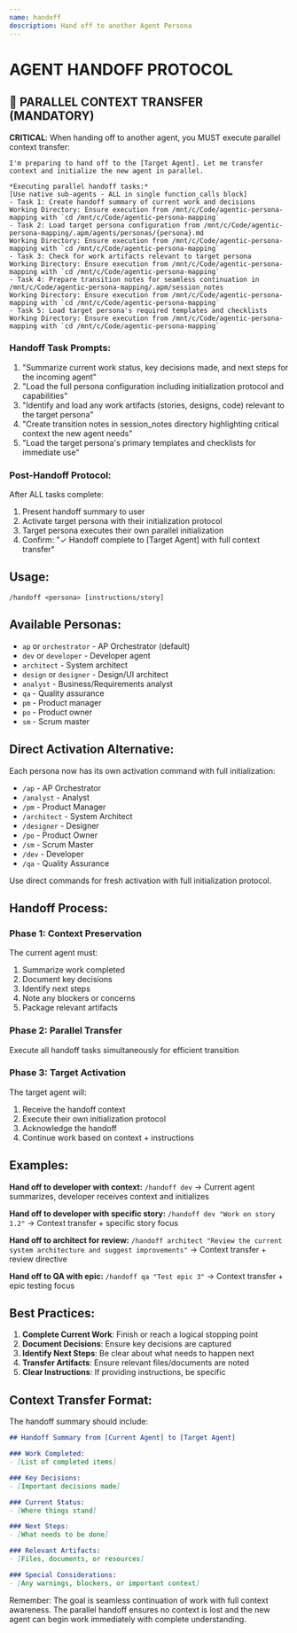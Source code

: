 ```yaml
---
name: handoff
description: Hand off to another Agent Persona
---
```


# AGENT HANDOFF PROTOCOL

## 🚀 PARALLEL CONTEXT TRANSFER (MANDATORY)

**CRITICAL**: When handing off to another agent, you MUST execute parallel context transfer:

```
I'm preparing to hand off to the [Target Agent]. Let me transfer context and initialize the new agent in parallel.

*Executing parallel handoff tasks:*
[Use native sub-agents - ALL in single function_calls block]
- Task 1: Create handoff summary of current work and decisions
Working Directory: Ensure execution from /mnt/c/Code/agentic-persona-mapping with `cd /mnt/c/Code/agentic-persona-mapping`
- Task 2: Load target persona configuration from /mnt/c/Code/agentic-persona-mapping/.apm/agents/personas/{persona}.md
Working Directory: Ensure execution from /mnt/c/Code/agentic-persona-mapping with `cd /mnt/c/Code/agentic-persona-mapping`
- Task 3: Check for work artifacts relevant to target persona
Working Directory: Ensure execution from /mnt/c/Code/agentic-persona-mapping with `cd /mnt/c/Code/agentic-persona-mapping`
- Task 4: Prepare transition notes for seamless continuation in /mnt/c/Code/agentic-persona-mapping/.apm/session_notes
Working Directory: Ensure execution from /mnt/c/Code/agentic-persona-mapping with `cd /mnt/c/Code/agentic-persona-mapping`
- Task 5: Load target persona's required templates and checklists
Working Directory: Ensure execution from /mnt/c/Code/agentic-persona-mapping with `cd /mnt/c/Code/agentic-persona-mapping`
```

### Handoff Task Prompts:
1. "Summarize current work status, key decisions made, and next steps for the incoming agent"
2. "Load the full persona configuration including initialization protocol and capabilities"
3. "Identify and load any work artifacts (stories, designs, code) relevant to the target persona"
4. "Create transition notes in session_notes directory highlighting critical context the new agent needs"
5. "Load the target persona's primary templates and checklists for immediate use"

### Post-Handoff Protocol:
After ALL tasks complete:
1. Present handoff summary to user
2. Activate target persona with their initialization protocol
3. Target persona executes their own parallel initialization
4. Confirm: "✓ Handoff complete to [Target Agent] with full context transfer"

## Usage:
`/handoff <persona> [instructions/story]`

## Available Personas:
- `ap` or `orchestrator` - AP Orchestrator (default)
- `dev` or `developer` - Developer agent
- `architect` - System architect
- `design` or `designer` - Design/UI architect
- `analyst` - Business/Requirements analyst
- `qa` - Quality assurance
- `pm` - Product manager
- `po` - Product owner
- `sm` - Scrum master

## Direct Activation Alternative:
Each persona now has its own activation command with full initialization:
- `/ap` - AP Orchestrator
- `/analyst` - Analyst
- `/pm` - Product Manager
- `/architect` - System Architect
- `/designer` - Designer
- `/po` - Product Owner
- `/sm` - Scrum Master
- `/dev` - Developer
- `/qa` - Quality Assurance

Use direct commands for fresh activation with full initialization protocol.

## Handoff Process:

### Phase 1: Context Preservation
The current agent must:
1. Summarize work completed
2. Document key decisions
3. Identify next steps
4. Note any blockers or concerns
5. Package relevant artifacts

### Phase 2: Parallel Transfer
Execute all handoff tasks simultaneously for efficient transition

### Phase 3: Target Activation
The target agent will:
1. Receive the handoff context
2. Execute their own initialization protocol
3. Acknowledge the handoff
4. Continue work based on context + instructions

## Examples:

**Hand off to developer with context:**
`/handoff dev`
→ Current agent summarizes, developer receives context and initializes

**Hand off to developer with specific story:**
`/handoff dev "Work on story 1.2"`
→ Context transfer + specific story focus

**Hand off to architect for review:**
`/handoff architect "Review the current system architecture and suggest improvements"`
→ Context transfer + review directive

**Hand off to QA with epic:**
`/handoff qa "Test epic 3"`
→ Context transfer + epic testing focus

## Best Practices:

1. **Complete Current Work**: Finish or reach a logical stopping point
2. **Document Decisions**: Ensure key decisions are captured
3. **Identify Next Steps**: Be clear about what needs to happen next
4. **Transfer Artifacts**: Ensure relevant files/documents are noted
5. **Clear Instructions**: If providing instructions, be specific

## Context Transfer Format:

The handoff summary should include:
```markdown
## Handoff Summary from [Current Agent] to [Target Agent]

### Work Completed:
- [List of completed items]

### Key Decisions:
- [Important decisions made]

### Current Status:
- [Where things stand]

### Next Steps:
- [What needs to be done]

### Relevant Artifacts:
- [Files, documents, or resources]

### Special Considerations:
- [Any warnings, blockers, or important context]
```

Remember: The goal is seamless continuation of work with full context awareness. The parallel handoff ensures no context is lost and the new agent can begin work immediately with complete understanding.